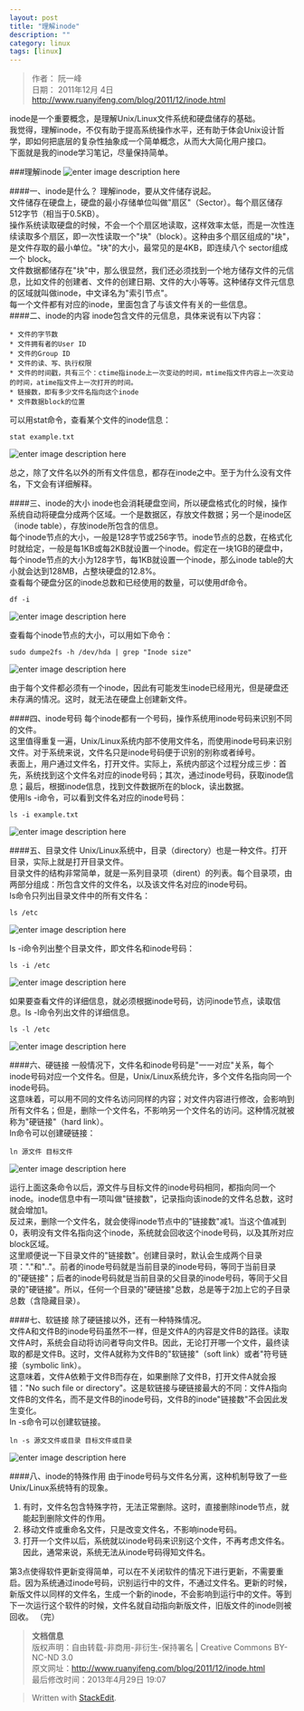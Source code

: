 ```yaml
---
layout: post
title: "理解inode"
description: ""
category: linux
tags: [linux]
---
```

>作者： 阮一峰  
>日期： 2011年12月 4日  
><http://www.ruanyifeng.com/blog/2011/12/inode.html>

inode是一个重要概念，是理解Unix/Linux文件系统和硬盘储存的基础。  
我觉得，理解inode，不仅有助于提高系统操作水平，还有助于体会Unix设计哲学，即如何把底层的复杂性抽象成一个简单概念，从而大大简化用户接口。  
下面就是我的inode学习笔记，尽量保持简单。

###理解inode
![enter image description here][1]

####一、inode是什么？
理解inode，要从文件储存说起。  
文件储存在硬盘上，硬盘的最小存储单位叫做"扇区"（Sector）。每个扇区储存512字节（相当于0.5KB）。  
操作系统读取硬盘的时候，不会一个个扇区地读取，这样效率太低，而是一次性连续读取多个扇区，即一次性读取一个"块"（block）。这种由多个扇区组成的"块"，是文件存取的最小单位。"块"的大小，最常见的是4KB，即连续八个 sector组成一个 block。  
文件数据都储存在"块"中，那么很显然，我们还必须找到一个地方储存文件的元信息，比如文件的创建者、文件的创建日期、文件的大小等等。这种储存文件元信息的区域就叫做inode，中文译名为"索引节点"。  
每一个文件都有对应的inode，里面包含了与该文件有关的一些信息。  
####二、inode的内容
inode包含文件的元信息，具体来说有以下内容：

	* 文件的字节数
	* 文件拥有者的User ID
	* 文件的Group ID
	* 文件的读、写、执行权限
	* 文件的时间戳，共有三个：ctime指inode上一次变动的时间，mtime指文件内容上一次变动的时间，atime指文件上一次打开的时间。
	* 链接数，即有多少文件名指向这个inode
	* 文件数据block的位置
可以用stat命令，查看某个文件的inode信息：

	stat example.txt
![enter image description here][2] 
 
总之，除了文件名以外的所有文件信息，都存在inode之中。至于为什么没有文件名，下文会有详细解释。
  
####三、inode的大小
inode也会消耗硬盘空间，所以硬盘格式化的时候，操作系统自动将硬盘分成两个区域。一个是数据区，存放文件数据；另一个是inode区（inode table），存放inode所包含的信息。  
每个inode节点的大小，一般是128字节或256字节。inode节点的总数，在格式化时就给定，一般是每1KB或每2KB就设置一个inode。假定在一块1GB的硬盘中，每个inode节点的大小为128字节，每1KB就设置一个inode，那么inode table的大小就会达到128MB，占整块硬盘的12.8%。  
查看每个硬盘分区的inode总数和已经使用的数量，可以使用df命令。

	df -i
![enter image description here][3]  

查看每个inode节点的大小，可以用如下命令：  

	sudo dumpe2fs -h /dev/hda | grep "Inode size"
![enter image description here][4]

由于每个文件都必须有一个inode，因此有可能发生inode已经用光，但是硬盘还未存满的情况。这时，就无法在硬盘上创建新文件。

####四、inode号码
每个inode都有一个号码，操作系统用inode号码来识别不同的文件。  
这里值得重复一遍，Unix/Linux系统内部不使用文件名，而使用inode号码来识别文件。对于系统来说，文件名只是inode号码便于识别的别称或者绰号。  
表面上，用户通过文件名，打开文件。实际上，系统内部这个过程分成三步：首先，系统找到这个文件名对应的inode号码；其次，通过inode号码，获取inode信息；最后，根据inode信息，找到文件数据所在的block，读出数据。  
使用ls -i命令，可以看到文件名对应的inode号码：  

	ls -i example.txt
![enter image description here][5]

####五、目录文件
Unix/Linux系统中，目录（directory）也是一种文件。打开目录，实际上就是打开目录文件。  
目录文件的结构非常简单，就是一系列目录项（dirent）的列表。每个目录项，由两部分组成：所包含文件的文件名，以及该文件名对应的inode号码。  
ls命令只列出目录文件中的所有文件名：

	ls /etc
![enter image description here][6]

ls -i命令列出整个目录文件，即文件名和inode号码：

	ls -i /etc
![enter image description here][7]

如果要查看文件的详细信息，就必须根据inode号码，访问inode节点，读取信息。ls -l命令列出文件的详细信息。  

	ls -l /etc
![enter image description here][8]

####六、硬链接
一般情况下，文件名和inode号码是"一一对应"关系，每个inode号码对应一个文件名。但是，Unix/Linux系统允许，多个文件名指向同一个inode号码。  
这意味着，可以用不同的文件名访问同样的内容；对文件内容进行修改，会影响到所有文件名；但是，删除一个文件名，不影响另一个文件名的访问。这种情况就被称为"硬链接"（hard link）。  
ln命令可以创建硬链接：

	ln 源文件 目标文件
![enter image description here][9]  

运行上面这条命令以后，源文件与目标文件的inode号码相同，都指向同一个inode。inode信息中有一项叫做"链接数"，记录指向该inode的文件名总数，这时就会增加1。  
反过来，删除一个文件名，就会使得inode节点中的"链接数"减1。当这个值减到0，表明没有文件名指向这个inode，系统就会回收这个inode号码，以及其所对应block区域。  
这里顺便说一下目录文件的"链接数"。创建目录时，默认会生成两个目录项："."和".."。前者的inode号码就是当前目录的inode号码，等同于当前目录的"硬链接"；后者的inode号码就是当前目录的父目录的inode号码，等同于父目录的"硬链接"。所以，任何一个目录的"硬链接"总数，总是等于2加上它的子目录总数（含隐藏目录）。  

####七、软链接
除了硬链接以外，还有一种特殊情况。  
文件A和文件B的inode号码虽然不一样，但是文件A的内容是文件B的路径。读取文件A时，系统会自动将访问者导向文件B。因此，无论打开哪一个文件，最终读取的都是文件B。这时，文件A就称为文件B的"软链接"（soft link）或者"符号链接（symbolic link）。  
这意味着，文件A依赖于文件B而存在，如果删除了文件B，打开文件A就会报错："No such file or directory"。这是软链接与硬链接最大的不同：文件A指向文件B的文件名，而不是文件B的inode号码，文件B的inode"链接数"不会因此发生变化。  
ln -s命令可以创建软链接。  

	ln -s 源文文件或目录 目标文件或目录
![enter image description here][10]

####八、inode的特殊作用
由于inode号码与文件名分离，这种机制导致了一些Unix/Linux系统特有的现象。   

1. 有时，文件名包含特殊字符，无法正常删除。这时，直接删除inode节点，就能起到删除文件的作用。
2. 移动文件或重命名文件，只是改变文件名，不影响inode号码。
3. 打开一个文件以后，系统就以inode号码来识别这个文件，不再考虑文件名。因此，通常来说，系统无法从inode号码得知文件名。  

第3点使得软件更新变得简单，可以在不关闭软件的情况下进行更新，不需要重启。因为系统通过inode号码，识别运行中的文件，不通过文件名。更新的时候，新版文件以同样的文件名，生成一个新的inode，不会影响到运行中的文件。等到下一次运行这个软件的时候，文件名就自动指向新版文件，旧版文件的inode则被回收。
（完）

>**文档信息**  
>版权声明：自由转载-非商用-非衍生-保持署名 | Creative Commons BY-NC-ND 3.0  
>原文网址：http://www.ruanyifeng.com/blog/2011/12/inode.html  
>最后修改时间：2013年4月29日 19:07

> Written with [StackEdit](http://benweet.github.io/stackedit/).


  [1]: http://zlong.org/assets/img/bg2011120401.jpg
  [2]: http://zlong.org/assets/img/bg2011120402.png
  [3]: http://zlong.org/assets/img/bg2011120403.png
  [4]: http://zlong.org/assets/img/bg2011120404.png
  [5]: http://zlong.org/assets/img/bg2011120405.png
  [6]: http://zlong.org/assets/img/bg2011120406.png
  [7]: http://zlong.org/assets/img/bg2011120407.png
  [8]: http://zlong.org/assets/img/bg2011120408.png
  [9]: http://zlong.org/assets/img/bg2011120409.png
  [10]: http://zlong.org/assets/img/bg2011120410.png
